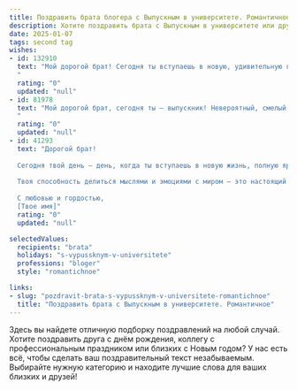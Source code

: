 ```yaml
---
title: Поздравить брата блогера с Выпускным в университете. Романтичное
description: Хотите поздравить брата с Выпускным в университете или другим праздником? Наш ИИ создаст незабываемое поздравление, а вы обязательно выделитесь среди других.  
date: 2025-01-07
tags: second tag
wishes:
- id: 132910
  text: "Мой дорогой брат! Сегодня ты вступаешь в новую, удивительную главу своей жизни, оставляя позади студенческие годы и шагнув навстречу своей мечте – стать блогером.  Пусть каждый твой пост будет полон света и вдохновения,  каждое видео – искренности и глубины, а каждое слово – волшебством, способным трогать сердца и менять жизни.  Я бесконечно горжусь тобой и верю в твой невероятный талант.  Пусть твой путь будет полон ярких событий и невероятных открытий!  С выпускным, любимый!
  "
  rating: "0"
  updated: "null"
- id: 81978
  text: "Мой дорогой брат, сегодня ты — выпускник! Невероятный, смелый, талантливый блогер, который покоряет интернет своим творчеством. Ты всегда был звездой, но сегодня ты поднимаешься на новую высоту. Пусть твой путь будет наполнен яркими моментами, вдохновением и миллионами преданных подписчиков! В этот особенный день я хочу сказать, что горжусь тобой больше всего на свете. Ты — моя муза, мой герой, моя любовь. С Днем Выпуска!
  "
  rating: "0"
  updated: "null"
- id: 41293
  text: "Дорогой брат!
  
  Сегодня твой день – день, когда ты вступаешь в новую жизнь, полную ярких событий и захватывающих открытий. Поздравляю тебя с выпускным! Я горжусь тем, что ты стал блогером, человеком, способным творить и вдохновлять других. Пусть каждый твой пост будет наполнен искренностью, а каждый новый день дарит свежие идеи и счастье.
  
  Твоя способность делиться мыслями и эмоциями с миром – это настоящий дар, и я верю, что впереди у тебя множество увлекательных горизонтов. Не бойся смело смотреть в будущее, следуй за своей мечтой и знай, что ты не один – я всегда рядом, готов поддержать и вдохновить.
  
  С любовью и гордостью,
  [Твое имя]"
  rating: "0"
  updated: "null"

selectedValues:
  recipients: "brata"
  holidays: "s-vypussknym-v-universitete"
  professions: "bloger"
  style: "romantichnoe"

links:
- slug: "pozdravit-brata-s-vypussknym-v-universitete-romantichnoe"
  title: "Поздравить брата с Выпускным в университете. Романтичное"
---
```


Здесь вы найдете отличную подборку поздравлений на любой случай.
Хотите поздравить друга с днём рождения, коллегу с профессиональным праздником или близких с Новым годом? У нас есть всё, чтобы сделать ваш поздравительный текст незабываемым. Выбирайте нужную категорию и находите лучшие слова для ваших близких и друзей!

